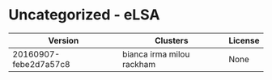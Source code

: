 # Uncategorized - eLSA







| Version | Clusters | License |
| ------- | -------- | ------- |
| 20160907-febe2d7a57c8 | bianca irma milou rackham | None |
